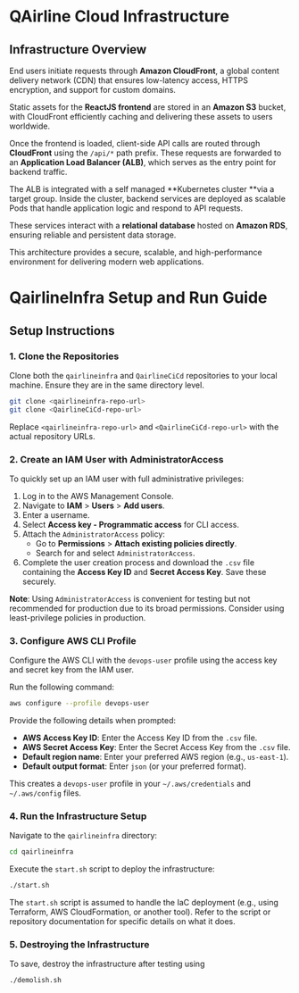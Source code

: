 
# QAirline Cloud Infrastructure

## Infrastructure Overview

End users initiate requests through **Amazon CloudFront**, a global content delivery network (CDN) that ensures low-latency access, HTTPS encryption, and support for custom domains.

Static assets for the **ReactJS frontend** are stored in an **Amazon S3** bucket, with CloudFront efficiently caching and delivering these assets to users worldwide.

Once the frontend is loaded, client-side API calls are routed through **CloudFront** using the `/api/*` path prefix. These requests are forwarded to an **Application Load Balancer (ALB)**, which serves as the entry point for backend traffic.

The ALB is integrated with a self managed **Kubernetes cluster **via a target group. Inside the cluster, backend services are deployed as scalable Pods that handle application logic and respond to API requests.

These services interact with a **relational database** hosted on **Amazon RDS**, ensuring reliable and persistent data storage.

This architecture provides a secure, scalable, and high-performance environment for delivering modern web applications.

# QairlineInfra Setup and Run Guide

## Setup Instructions

### 1. Clone the Repositories

Clone both the `qairlineinfra` and `QairlineCiCd` repositories to your local machine. Ensure they are in the same directory level.

```bash
git clone <qairlineinfra-repo-url>
git clone <QairlineCiCd-repo-url>
```

Replace `<qairlineinfra-repo-url>` and `<QairlineCiCd-repo-url>` with the actual repository URLs.

### 2. Create an IAM User with AdministratorAccess

To quickly set up an IAM user with full administrative privileges:

1. Log in to the AWS Management Console.
2. Navigate to **IAM** > **Users** > **Add users**.
3. Enter a username.
4. Select **Access key - Programmatic access** for CLI access.
5. Attach the `AdministratorAccess` policy:
   - Go to **Permissions** > **Attach existing policies directly**.
   - Search for and select `AdministratorAccess`.
6. Complete the user creation process and download the `.csv` file containing the **Access Key ID** and **Secret Access Key**. Save these securely.

**Note**: Using `AdministratorAccess` is convenient for testing but not recommended for production due to its broad permissions. Consider using least-privilege policies in production.

### 3. Configure AWS CLI Profile

Configure the AWS CLI with the `devops-user` profile using the access key and secret key from the IAM user.

Run the following command:

```bash
aws configure --profile devops-user
```

Provide the following details when prompted:
- **AWS Access Key ID**: Enter the Access Key ID from the `.csv` file.
- **AWS Secret Access Key**: Enter the Secret Access Key from the `.csv` file.
- **Default region name**: Enter your preferred AWS region (e.g., `us-east-1`).
- **Default output format**: Enter `json` (or your preferred format).

This creates a `devops-user` profile in your `~/.aws/credentials` and `~/.aws/config` files.

### 4. Run the Infrastructure Setup

Navigate to the `qairlineinfra` directory:

```bash
cd qairlineinfra
```

Execute the `start.sh` script to deploy the infrastructure:

```bash
./start.sh
```

The `start.sh` script is assumed to handle the IaC deployment (e.g., using Terraform, AWS CloudFormation, or another tool). Refer to the script or repository documentation for specific details on what it does.

### 5. Destroying the Infrastructure 

To save, destroy the infrastructure after testing using

``` bash
./demolish.sh
```
